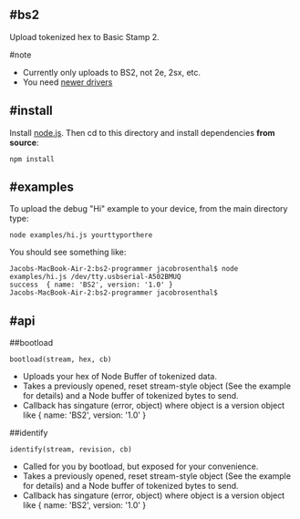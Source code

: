 #bs2
---
Upload tokenized hex to Basic Stamp 2.

#note
* Currently only uploads to BS2, not 2e, 2sx, etc.
* You need [newer drivers](http://www.ftdichip.com/Drivers/VCP.htm)

#install
---
Install [node.js](http://nodejs.org/). Then cd to this directory and install dependencies **from source**:
```
npm install
```

#examples
---
To upload the debug "Hi" example to your device, from the main directory type:
```
node examples/hi.js yourttyporthere
```
You should see something like:
```
Jacobs-MacBook-Air-2:bs2-programmer jacobrosenthal$ node examples/hi.js /dev/tty.usbserial-A502BMUQ
success  { name: 'BS2', version: '1.0' }
Jacobs-MacBook-Air-2:bs2-programmer jacobrosenthal$
```

#api
----
##bootload
```
bootload(stream, hex, cb)
```

* Uploads your hex of Node Buffer of tokenized data.
* Takes a previously opened, reset stream-style object (See the example for details) and a Node buffer of tokenized bytes to send.
* Callback has singature (error, object) where object is a version object like { name: 'BS2', version: '1.0' }

##identify

```
identify(stream, revision, cb)
```

* Called for you by bootload, but exposed for your convenience. 
* Takes a previously opened, reset stream-style object (See the example for details) and a Node buffer of tokenized bytes to send.
* Callback has singature (error, object) where object is a version object like { name: 'BS2', version: '1.0' }
